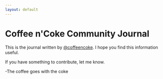 ```yaml
---
layout: default
---
```


# Coffee n'Coke Community Journal

This is the journal written by [@coffeencoke](https://github.com/coffeencoke).
I hope you find this information useful.

If you have something to contribute, let me know.

-The coffee goes with the coke
